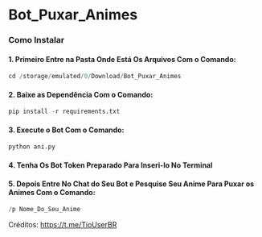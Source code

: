 # Bot_Puxar_Animes

### Como Instalar

#### 1. Primeiro Entre na Pasta Onde Está Os Arquivos Com o Comando:

```python
cd /storage/emulated/0/Download/Bot_Puxar_Animes
```
#### 2. Baixe as Dependência Com o Comando:

```python
pip install -r requirements.txt
```

#### 3. Execute o Bot Com o Comando:

```python
python ani.py
```

#### 4. Tenha Os Bot Token Preparado Para Inseri-lo No Terminal

#### 5. Depois Entre No Chat do Seu Bot e Pesquise Seu Anime Para Puxar os Animes Com o Comando:

```python
/p Nome_Do_Seu_Anime
```

Créditos:
https://t.me/TioUserBR

